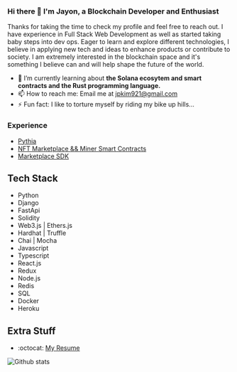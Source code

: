 ### Hi there 👋 I'm Jayon, a Blockchain Developer and Enthusiast

Thanks for taking the time to check my profile and feel free to reach out. I have experience in Full Stack Web Development as well as started taking baby steps into dev ops. Eager to learn and explore different technologies, I believe in applying new tech and ideas to enhance products or contribute to society. I am extremely interested in the blockchain space and it's something I believe can and will help shape the future of the world. 


- 🌱 I’m currently learning about <b>the Solana ecosytem and smart contracts and the Rust programming language.</b>
- 📫 How to reach me: Email me at jpkim921@gmail.com
- ⚡ Fun fact: I like to torture myself by riding my bike up hills...

### Experience
- [Pythia](https://github.com/zapproject/pythia)
- [NFT Marketplace && Miner Smart Contracts](https://github.com/zapproject/hardhat-bsc)
- [Marketplace SDK](https://github.com/zapproject/zappy/tree/develop)

## Tech Stack

* Python
* Django
* FastApi
* Solidity
* Web3.js | Ethers.js
* Hardhat | Truffle
* Chai | Mocha 
* Javascript
* Typescript
* React.js
* Redux
* Node.js
* Redis
* SQL
* Docker
* Heroku

<!-- ## Programming Language and Technologies
 <img src = 'icons/python.svg' width='30'/>   <img src = 'icons/rust.svg' width='30'/>   <img src = 'icons/solidity.svg' height='30'/> <img src = 'icons/javascript.svg' height='30'/>  <img src = 'icons/typescript.svg' height='30'/>  <img src = 'icons/ruby.svg' width='30'/> <img src = 'icons/go.svg' width='40'/>  
 <img src = 'icons/django.svg' width='30'/>  <img src = 'icons/nodejs.svg' width='30'/>  <img src = 'icons/react.svg' width='30'/>  <img src = 'icons/fastapi.jpg' height='27' />  <img src = 'icons/hardhat.png' width='35'/>   <img src = 'icons/truffle.png' height='30'/>   <img src = 'icons/redis.svg' height='30'/>   <img src = 'icons/docker.svg' height='30'/> -->
 
## Extra Stuff
  - :octocat: [My Resume](https://drive.google.com/file/d/1qJopBH4wOOcHCCzFdwmBDeJH42-Ao60K/view?usp=sharing)

![Github stats](https://github-readme-stats.vercel.app/api?username=jpkim921&show_icons=true&hide=[%22issues%22])
